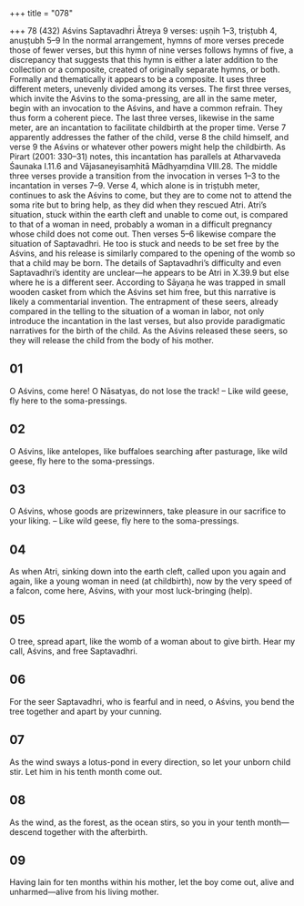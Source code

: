+++
title = "078"

+++
78 (432)
Aśvins
Saptavadhri Ātreya
9 verses: uṣṇih 1–3, triṣṭubh 4, anuṣṭubh 5–9
In the normal arrangement, hymns of more verses precede those of fewer verses, but  this hymn of nine verses follows hymns of five, a discrepancy that suggests that this  hymn is either a later addition to the collection or a composite, created of originally  separate hymns, or both. Formally and thematically it appears to be a composite. It  uses three different meters, unevenly divided among its verses. The first three verses,  which invite the Aśvins to the soma-pressing, are all in the same meter, begin with  an invocation to the Aśvins, and have a common refrain. They thus form a coherent  piece. The last three verses, likewise in the same meter, are an incantation to facilitate  childbirth at the proper time. Verse 7 apparently addresses the father of the child,  verse 8 the child himself, and verse 9 the Aśvins or whatever other powers might  help the childbirth. As Pirart (2001: 330–31) notes, this incantation has parallels at  Atharvaveda Śaunaka I.11.6 and Vājasaneyisaṃhitā Mādhyaṃdina VIII.28.
The middle three verses provide a transition from the invocation in verses 1–3  to the incantation in verses 7–9. Verse 4, which alone is in triṣṭubh meter, continues  to ask the Aśvins to come, but they are to come not to attend the soma rite but  to bring help, as they did when they rescued Atri. Atri’s situation, stuck within  the earth cleft and unable to come out, is compared to that of a woman in need, probably a woman in a difficult pregnancy whose child does not come out. Then  verses 5–6 likewise compare the situation of Saptavadhri. He too is stuck and needs  to be set free by the Aśvins, and his release is similarly compared to the opening of  the womb so that a child may be born. The details of Saptavadhri’s difficulty and  even Saptavadhri’s identity are unclear—he appears to be Atri in X.39.9 but else
where he is a different seer. According to Sāyaṇa he was trapped in small wooden  casket from which the Aśvins set him free, but this narrative is likely a commentarial  invention.
The entrapment of these seers, already compared in the telling to the situation  of a woman in labor, not only introduce the incantation in the last verses, but also  provide paradigmatic narratives for the birth of the child. As the Aśvins released  these seers, so they will release the child from the body of his mother.
## 01
O Aśvins, come here! O Nāsatyas, do not lose the track!
– Like wild geese, fly here to the soma-pressings.
## 02
O Aśvins, like antelopes, like buffaloes searching after pasturage, like wild geese, fly here to the soma-pressings.
## 03
O Aśvins, whose goods are prizewinners, take pleasure in our sacrifice to  your liking.
– Like wild geese, fly here to the soma-pressings.
## 04
As when Atri, sinking down into the earth cleft, called upon you again  and again, like a young woman in need (at childbirth),
now by the very speed of a falcon, come here, Aśvins, with your most  luck-bringing (help).
## 05
O tree, spread apart, like the womb of a woman about to give birth. Hear my call, Aśvins, and free Saptavadhri.
## 06
For the seer Saptavadhri, who is fearful and in need,
o Aśvins, you bend the tree together and apart by your cunning.
## 07
As the wind sways a lotus-pond in every direction,
so let your unborn child stir. Let him in his tenth month come out.
## 08
As the wind, as the forest, as the ocean stirs,
so you in your tenth month—descend together with the afterbirth.
## 09
Having lain for ten months within his mother, let the boy
come out, alive and unharmed—alive from his living mother.